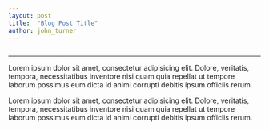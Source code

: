```yaml
---
layout: post
title:  "Blog Post Title"
author: john_turner
---
```


<img class="img-fluid" src="http://placehold.it/900x300" alt="">

<hr>
<p>Lorem ipsum dolor sit amet, consectetur adipisicing elit. Dolore, veritatis, tempora, necessitatibus inventore nisi quam quia repellat ut tempore laborum possimus eum dicta id animi corrupti debitis ipsum officiis rerum.</p>

<!-- more -->

<p>Lorem ipsum dolor sit amet, consectetur adipisicing elit. Dolore, veritatis, tempora, necessitatibus inventore nisi quam quia repellat ut tempore laborum possimus eum dicta id animi corrupti debitis ipsum officiis rerum.</p>
